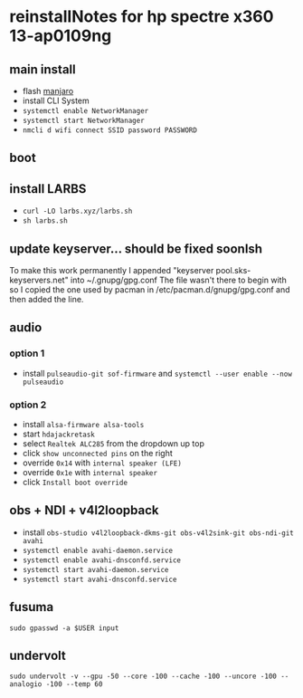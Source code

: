 # reinstallNotes for hp spectre x360 13-ap0109ng

## main install
- flash [manjaro](https://manjaro.org/downloads/official/architect/)
- install CLI System
- `systemctl enable NetworkManager`
- `systemctl start NetworkManager`
- `nmcli d wifi connect SSID password PASSWORD`

## boot

## install LARBS
- `curl -LO larbs.xyz/larbs.sh`
- `sh larbs.sh`

## update keyserver... should be fixed soonIsh
To make this work permanently I appended "keyserver pool.sks-keyservers.net" into ~/.gnupg/gpg.conf
The file wasn't there to begin with so I copied the one used by pacman in /etc/pacman.d/gnupg/gpg.conf and then added the line.

## audio
### option 1
- install `pulseaudio-git sof-firmware` and `systemctl --user enable --now pulseaudio`

### option 2
- install `alsa-firmware alsa-tools`
- start `hdajackretask`
- select `Realtek ALC285` from the dropdown up top
- click `show unconnected pins` on the right
- override `0x14` with `internal speaker (LFE)`
- override `0x1e` with `internal speaker`
- click `Install boot override`

## obs + NDI + v4l2loopback
- install `obs-studio v4l2loopback-dkms-git obs-v4l2sink-git obs-ndi-git avahi`
- `systemctl enable avahi-daemon.service`
- `systemctl enable avahi-dnsconfd.service`
- `systemctl start avahi-daemon.service`
- `systemctl start avahi-dnsconfd.service`

## fusuma
`sudo gpasswd -a $USER input`

## undervolt
`sudo undervolt -v --gpu -50 --core -100 --cache -100 --uncore -100 --analogio -100 --temp 60`

